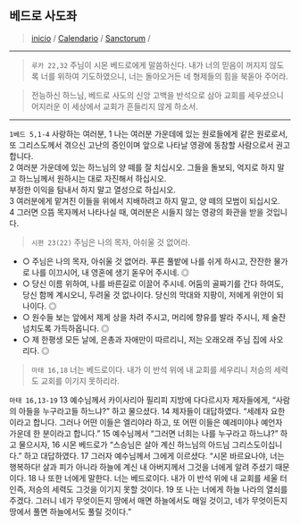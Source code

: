 ## 베드로 사도좌

> [inicio](../../README.md) / [Calendario](../../LC.md) / [Sanctorum](../SS.md) / 

----

> `루카 22,32` 주님이 시몬 베드로에게 말씀하신다. 내가 너의 믿음이 꺼지지 않도록 너를 위하여 기도하였으니, 너는 돌아오거든 네 형제들의 힘을 북돋아 주어라.  

> 전능하신 하느님, 베드로 사도의 신앙 고백을 반석으로 삼아 교회를 세우셨으니 어지러운 이 세상에서 교회가 흔들리지 않게 하소서.  

----

`1베드 5,1-4` 사랑하는 여러분, 1 나는 여러분 가운데에 있는 원로들에게 같은 원로로서, 또 그리스도께서 겪으신 고난의 증인이며 앞으로 나타날 영광에 동참할 사람으로서 권고합니다.  
2 여러분 가운데에 있는 하느님의 양 떼를 잘 치십시오.
그들을 돌보되, 억지로 하지 말고 하느님께서 원하시는 대로 자진해서 하십시오.  
부정한 이익을 탐내서 하지 말고 열성으로 하십시오.  
3 여러분에게 맡겨진 이들을 위에서 지배하려고 하지 말고, 양 떼의 모범이 되십시오.  
4 그러면 으뜸 목자께서 나타나실 때, 여러분은 시들지 않는 영광의 화관을 받을 것입니다.  

> `시편 23(22)` 주님은 나의 목자, 아쉬울 것 없어라.  
- ○ 주님은 나의 목자, 아쉬울 것 없어라. 푸른 풀밭에 나를 쉬게 하시고, 잔잔한 물가로 나를 이끄시어, 내 영혼에 생기 돋우어 주시네. ◎
- ○ 당신 이름 위하여, 나를 바른길로 이끌어 주시네. 어둠의 골짜기를 간다 하여도, 당신 함께 계시오니, 두려울 것 없나이다. 당신의 막대와 지팡이, 저에게 위안이 되나이다. ◎
- ○ 원수들 보는 앞에서 제게 상을 차려 주시고, 머리에 향유를 발라 주시니, 제 술잔 넘치도록 가득하옵니다. ◎
- ○ 제 한평생 모든 날에, 은총과 자애만이 따르리니, 저는 오래오래 주님 집에 사오리다. ◎

> `마태 16,18` 너는 베드로이다. 내가 이 반석 위에 내 교회를 세우리니 저승의 세력도 교회를 이기지 못하리라.  


`마태 16,13-19` 13 예수님께서 카이사리아 필리피 지방에 다다르시자 제자들에게, “사람의 아들을 누구라고들 하느냐?” 하고 물으셨다.
14 제자들이 대답하였다. “세례자 요한이라고 합니다.
그러나 어떤 이들은 엘리야라 하고, 또 어떤 이들은 예레미야나 예언자 가운데 한 분이라고 합니다.”
15 예수님께서 “그러면 너희는 나를 누구라고 하느냐?” 하고 물으시자, 16 시몬 베드로가 “스승님은 살아 계신 하느님의 아드님 그리스도이십니다.” 하고 대답하였다.
17 그러자 예수님께서 그에게 이르셨다.
“시몬 바르요나야, 너는 행복하다!
살과 피가 아니라 하늘에 계신 내 아버지께서 그것을 너에게 알려 주셨기 때문이다.
18 나 또한 너에게 말한다. 너는 베드로이다.
내가 이 반석 위에 내 교회를 세울 터인즉,
저승의 세력도 그것을 이기지 못할 것이다.
19 또 나는 너에게 하늘 나라의 열쇠를 주겠다.
그러니 네가 무엇이든지 땅에서 매면 하늘에서도 매일 것이고,
네가 무엇이든지 땅에서 풀면 하늘에서도 풀릴 것이다.”